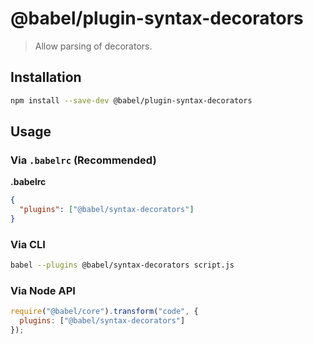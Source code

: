 # @babel/plugin-syntax-decorators

> Allow parsing of decorators.

## Installation

```sh
npm install --save-dev @babel/plugin-syntax-decorators
```

## Usage

### Via `.babelrc` (Recommended)

**.babelrc**

```json
{
  "plugins": ["@babel/syntax-decorators"]
}
```

### Via CLI

```sh
babel --plugins @babel/syntax-decorators script.js
```

### Via Node API

```javascript
require("@babel/core").transform("code", {
  plugins: ["@babel/syntax-decorators"]
});
```
